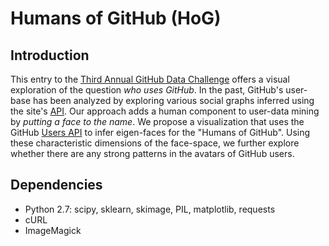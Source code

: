 # Humans of GitHub (HoG)

## Introduction

This entry to the [Third Annual GitHub Data
Challenge](https://github.com/blog/1864-third-annual-github-data-challenge)
offers a visual exploration of the question *who uses GitHub*. In the past,
GitHub's user-base has been analyzed by exploring various social graphs inferred
using the site's [API](https://developer.github.com/v3/). Our approach adds a
human component to user-data mining by *putting a face to the name*. We propose
a visualization that uses the GitHub [Users
API](https://developer.github.com/v3/users/) to infer eigen-faces for the
"Humans of GitHub". Using these characteristic dimensions of the face-space, we
further explore whether there are any strong patterns in the avatars of GitHub
users.


## Dependencies

- Python 2.7: scipy, sklearn, skimage, PIL, matplotlib, requests
- cURL
- ImageMagick

